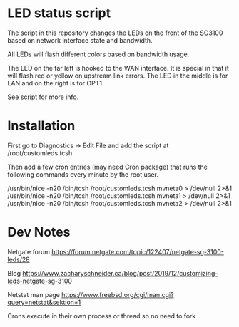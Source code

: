 # LED status script

The script in this repository changes the LEDs on the front of the SG3100
based on network interface state and bandwidth.

All LEDs will flash different colors based on bandwidth usage.

The LED on the far left is hooked to the WAN interface. It is special in that
it will flash red or yellow on upstream link errors.
The LED in the middle is for LAN and on the right is for OPT1.

See script for more info.

# Installation
First go to Diagnostics -> Edit File and add the script at /root/customleds.tcsh

Then add a few cron entries (may need Cron package) that runs the following commands every minute by the root user.

/usr/bin/nice -n20 /bin/tcsh /root/customleds.tcsh mvneta0 > /dev/null 2>&1
/usr/bin/nice -n20 /bin/tcsh /root/customleds.tcsh mvneta1 > /dev/null 2>&1
/usr/bin/nice -n20 /bin/tcsh /root/customleds.tcsh mvneta2 > /dev/null 2>&1


# Dev Notes

Netgate forum https://forum.netgate.com/topic/122407/netgate-sg-3100-leds/28

Blog https://www.zacharyschneider.ca/blog/post/2019/12/customizing-leds-netgate-sg-3100

Netstat man page https://www.freebsd.org/cgi/man.cgi?query=netstat&sektion=1

Crons execute in their own process or thread so no need to fork
